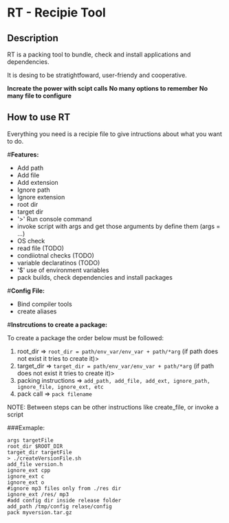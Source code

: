 # RT - Recipie Tool

## Description

RT is a packing tool to bundle, check and install applications and dependencies.

It is desing to be stratightfoward, user-friendy and cooperative.

**Increate the power with scipt calls**
**No many options to remember**
**No many file to configure**

## How to use RT
Everything you need is a recipie file to give intructions about what you want to do.

#**Features:**
* Add path
* Add file
* Add extension
* Ignore path
* Ignore extension
* root dir 
* target dir
* '>' Run console command
* invoke script with args and get those arguments by define them (args = ...)
* OS check
* read file (TODO)
* condiiotnal checks (TODO)
* variable declaratinos (TODO)
* '$' use of environment variables
* pack builds, check dependencies and install packages

#**Config File:**
* Bind compiler tools
* create aliases

#**Instrcutions to create a package:**

To create a package the order below must be followed: 

1. root_dir => `root_dir = path/env_var/env_var + path/*arg`  (if path does not exist it tries to create it)>
2. target_dir => `target_dir = path/env_var/env_var + path/*arg` (if path does not exist it tries to create it)>
3. packing instructions => `add_path, add_file, add_ext, ignore_path, ignore_file, ignore_ext, etc`
4. pack call => `pack filename`

NOTE: Between steps can be other instructions like create_file, or invoke a script

###Exmaple:
```
args targetFile
root_dir $ROOT_DIR
target_dir targetFile
> ./createVersionFile.sh
add_file version.h
ignore_ext cpp
ignore_ext c
ignore_ext o
#ignore mp3 files only from ./res dir
ignore_ext /res/ mp3
#add config dir inside release folder
add_path /tmp/config relase/config
pack myversion.tar.gz
```
